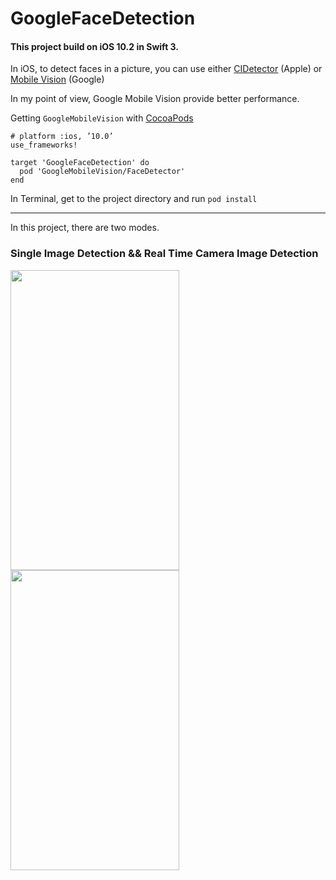 # GoogleFaceDetection
#### This project build on iOS 10.2 in Swift 3.

In iOS, to detect faces in a picture, you can use either [CIDetector](https://developer.apple.com/reference/coreimage/cidetector) (Apple)
or [Mobile Vision](https://developers.google.com/vision/face-detection-concepts) (Google)

In my point of view, Google Mobile Vision provide better performance.

Getting `GoogleMobileVision` with [CocoaPods](https://cocoapods.org/)
```pod
# platform :ios, ’10.0’
use_frameworks!

target 'GoogleFaceDetection' do
  pod 'GoogleMobileVision/FaceDetector'
end
```
In Terminal, get to the project directory and run `pod install` 

---
In this project, there are two modes.

### Single Image Detection && Real Time Camera Image Detection

<img src="https://github.com/Weijay/iOS/GoogleFaceDetection/blob/master/resources/PhotoMode.PNG" width="270" height="480" />
<img src="https://github.com/Weijay/iOS/GoogleFaceDetection/blob/master/resources/CameraMode.PNG" width="270" height="480" />


